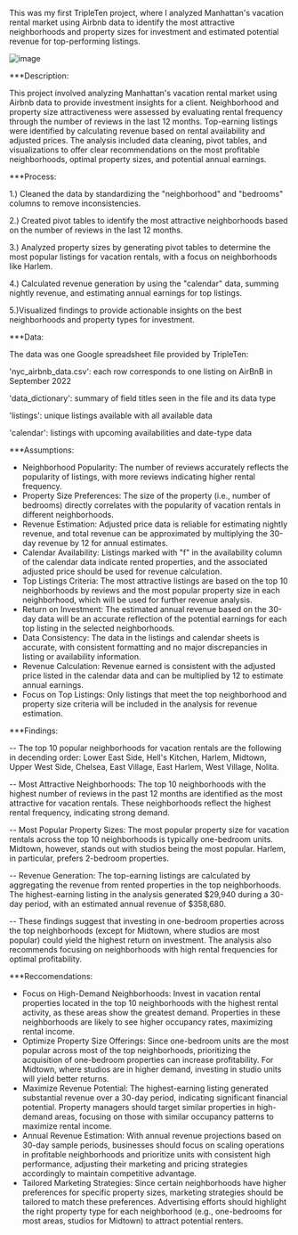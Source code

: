 This was my first TripleTen project, where I analyzed Manhattan's vacation rental market using Airbnb data to identify the most attractive neighborhoods and property sizes for investment and estimated potential revenue for top-performing listings.

![image](https://github.com/user-attachments/assets/bbe7a7fe-8f13-48a3-93c2-7e6df8b07d3c)

***Description:

This project involved analyzing Manhattan's vacation rental market using Airbnb data to provide investment insights for a client. Neighborhood and property size attractiveness were assessed by evaluating rental frequency through the number of reviews in the last 12 months. Top-earning listings were identified by calculating revenue based on rental availability and adjusted prices. The analysis included data cleaning, pivot tables, and visualizations to offer clear recommendations on the most profitable neighborhoods, optimal property sizes, and potential annual earnings.

***Process:

1.) Cleaned the data by standardizing the "neighborhood" and "bedrooms" columns to remove inconsistencies.

2.) Created pivot tables to identify the most attractive neighborhoods based on the number of reviews in the last 12 months.

3.) Analyzed property sizes by generating pivot tables to determine the most popular listings for vacation rentals, with a focus on neighborhoods like Harlem.

4.) Calculated revenue generation by using the "calendar" data, summing nightly revenue, and estimating annual earnings for top listings.

5.)Visualized findings to provide actionable insights on the best neighborhoods and property types for investment.

***Data: 

The data was one Google spreadsheet file provided by TripleTen:

'nyc_airbnb_data.csv': each row corresponds to one listing on AirBnB in September 2022

'data_dictionary': summary of field titles seen in the file and its data type

'listings': unique listings available with all available data

'calendar': listings with upcoming availabilities and date-type data

***Assumptions:

- Neighborhood Popularity: The number of reviews accurately reflects the popularity of listings, with more reviews indicating higher rental frequency.
- Property Size Preferences: The size of the property (i.e., number of bedrooms) directly correlates with the popularity of vacation rentals in different neighborhoods.
- Revenue Estimation: Adjusted price data is reliable for estimating nightly revenue, and total revenue can be approximated by multiplying the 30-day revenue by 12 for annual estimates.
- Calendar Availability: Listings marked with "f" in the availability column of the calendar data indicate rented properties, and the associated adjusted price should be used for revenue calculation.
- Top Listings Criteria: The most attractive listings are based on the top 10 neighborhoods by reviews and the most popular property size in each neighborhood, which will be used for further revenue analysis.
- Return on Investment: The estimated annual revenue based on the 30-day data will be an accurate reflection of the potential earnings for each top listing in the selected neighborhoods.
- Data Consistency: The data in the listings and calendar sheets is accurate, with consistent formatting and no major discrepancies in listing or availability information.
- Revenue Calculation: Revenue earned is consistent with the adjusted price listed in the calendar data and can be multiplied by 12 to estimate annual earnings.
- Focus on Top Listings: Only listings that meet the top neighborhood and property size criteria will be included in the analysis for revenue estimation.

***Findings:

-- The top 10 popular neighborhoods for vacation rentals are the following in decending order: Lower East Side, Hell's Kitchen, Harlem, Midtown, Upper West Side, Chelsea, East Village, East Harlem, West Village, Nolita.

-- Most Attractive Neighborhoods: The top 10 neighborhoods with the highest number of reviews in the past 12 months are identified as the most attractive for vacation rentals. These neighborhoods reflect the highest rental frequency, indicating strong demand.

-- Most Popular Property Sizes: The most popular property size for vacation rentals across the top 10 neighborhoods is typically one-bedroom units. Midtown, however, stands out with studios being the most popular. Harlem, in particular, prefers 2-bedroom properties.

-- Revenue Generation: The top-earning listings are calculated by aggregating the revenue from rented properties in the top neighborhoods. The highest-earning listing in the analysis generated $29,940 during a 30-day period, with an estimated annual revenue of $358,680.

-- These findings suggest that investing in one-bedroom properties across the top neighborhoods (except for Midtown, where studios are most popular) could yield the highest return on investment. The analysis also recommends focusing on neighborhoods with high rental frequencies for optimal profitability.

***Reccomendations:

- Focus on High-Demand Neighborhoods: Invest in vacation rental properties located in the top 10 neighborhoods with the highest rental activity, as these areas show the greatest demand. Properties in these neighborhoods are likely to see higher occupancy rates, maximizing rental income.
- Optimize Property Size Offerings: Since one-bedroom units are the most popular across most of the top neighborhoods, prioritizing the acquisition of one-bedroom properties can increase profitability. For Midtown, where studios are in higher demand, investing in studio units will yield better returns.
- Maximize Revenue Potential: The highest-earning listing generated substantial revenue over a 30-day period, indicating significant financial potential. Property managers should target similar properties in high-demand areas, focusing on those with similar occupancy patterns to maximize rental income.
- Annual Revenue Estimation: With annual revenue projections based on 30-day sample periods, businesses should focus on scaling operations in profitable neighborhoods and prioritize units with consistent high performance, adjusting their marketing and pricing strategies accordingly to maintain competitive advantage.
- Tailored Marketing Strategies: Since certain neighborhoods have higher preferences for specific property sizes, marketing strategies should be tailored to match these preferences. Advertising efforts should highlight the right property type for each neighborhood (e.g., one-bedrooms for most areas, studios for Midtown) to attract potential renters.
